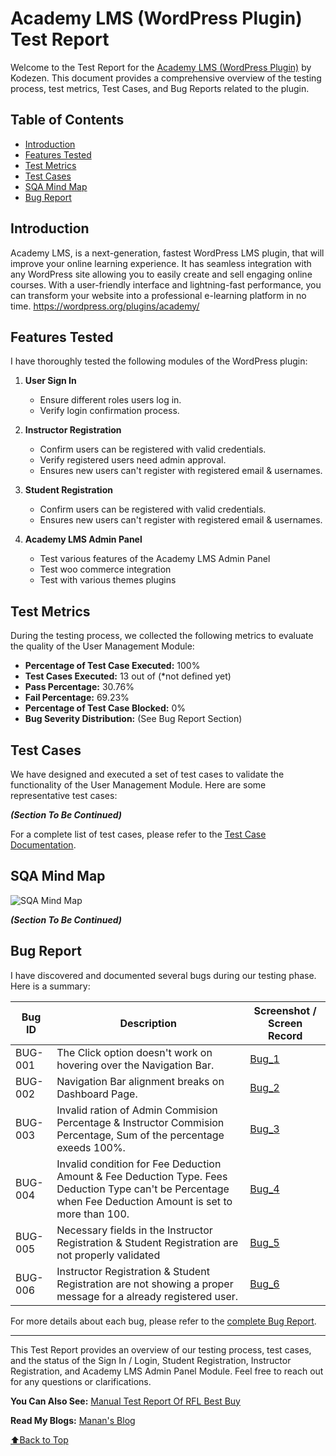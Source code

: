 # Academy LMS (WordPress Plugin) Test Report

Welcome to the Test Report for the [Academy LMS (WordPress Plugin)](https://academylms.net/) by Kodezen. This document provides a comprehensive overview of the testing process, test metrics, Test Cases, and Bug Reports related to the plugin.

## Table of Contents
- [Introduction](#introduction)
- [Features Tested](#features-tested)
- [Test Metrics](#test-metrics)
- [Test Cases](#test-cases)
- [SQA Mind Map](#sqa-mind-map)
- [Bug Report](#bug-report)

## Introduction
Academy LMS, is a next-generation, fastest WordPress LMS plugin, that will improve your online learning experience. It has seamless integration with any WordPress site allowing you to easily create and sell engaging online courses. With a user-friendly interface and lightning-fast performance, you can transform your website into a professional e-learning platform in no time. https://wordpress.org/plugins/academy/

## Features Tested
I have thoroughly tested the following modules of the WordPress plugin:

1. **User Sign In**
   - Ensure different roles users log in.
   - Verify login confirmation process.

2. **Instructor Registration**
   - Confirm users can be registered with valid credentials.
   - Verify registered users need admin approval.
   - Ensures new users can't register with registered email & usernames.

3. **Student Registration**
   - Confirm users can be registered with valid credentials.
   - Ensures new users can't register with registered email & usernames.

4. **Academy LMS Admin Panel**
   - Test various features of the Academy LMS Admin Panel
   - Test woo commerce integration
   - Test with various themes plugins

## Test Metrics
During the testing process, we collected the following metrics to evaluate the quality of the User Management Module:

- **Percentage of Test Case Executed:** 100%
- **Test Cases Executed:** 13 out of (*not defined yet)
- **Pass Percentage:** 30.76%
- **Fail Percentage:** 69.23%
- **Percentage of Test Case Blocked:** 0%
- **Bug Severity Distribution:** (See Bug Report Section)

## Test Cases
We have designed and executed a set of test cases to validate the functionality of the User Management Module. Here are some representative test cases:

***(Section To Be Continued)***

For a complete list of test cases, please refer to the [Test Case Documentation](Academy_LMS_Kodezen.xlsx).

## SQA Mind Map
![SQA Mind Map](Mindmap/mindmap.png)

***(Section To Be Continued)***

## Bug Report
I have discovered and documented several bugs during our testing phase. Here is a summary:

| Bug ID | Description | Screenshot / Screen Record|
| ------ | ----------- | -------- |
| BUG-001 | The Click option doesn't work on hovering over the Navigation Bar. | [Bug_1](https://drive.google.com/file/d/1kKTm7UH58tEilNqT-8reKMTJHjzApocS/view) |
| BUG-002 | Navigation Bar alignment breaks on Dashboard Page. | [Bug_2](https://github.com/AhmedManan/Academy_LMS_Test_Report/blob/main/Screenshots_%26_Screen_Records/bug_05.png) | 
| BUG-003 | Invalid ration of Admin Commision Percentage & Instructor Commision Percentage, Sum of the percentage exeeds 100%. | [Bug_3](https://drive.google.com/file/d/1diCYo16Bi2_cztWFdGoDZsuBoMhwTVu5/view) | 
| BUG-004 | Invalid condition for Fee Deduction Amount & Fee Deduction Type. Fees Deduction Type can't be Percentage when Fee Deduction Amount is set to more than 100. | [Bug_4](https://drive.google.com/file/d/1gT9IGQ6vcQ7Ktbh8zqxfF3NUUC0xsEuW/view) |
| BUG-005 | Necessary fields in the Instructor Registration & Student Registration are not properly validated | [Bug_5](https://drive.google.com/file/d/1BRGJYUUI7q_Ql_mx6MCTydkJ-6y-1Fir/view) | 
| BUG-006 | Instructor Registration & Student Registration are not showing a proper message for a already registered user. | [Bug_6](https://drive.google.com/file/d/1pqjOMl13I7v5cFUDs4Ne2nu6cv_5-rEL/view) | 

For more details about each bug, please refer to the [complete Bug Report](RFL_Best_Buy.xlsx).

---

This Test Report provides an overview of our testing process, test cases, and the status of the Sign In / Login, Student Registration, Instructor Registration, and Academy LMS Admin Panel Module. Feel free to reach out for any questions or clarifications.

**You Can Also See:** [Manual Test Report Of RFL Best Buy](https://github.com/AhmedManan/Manual_Test_RFL_BestBuy)

**Read My Blogs:** [Manan's Blog](https://ahmedmanan.com/blog/)

[⬆️Back to Top](#academy-lms-wordpress-plugin-test-report)

